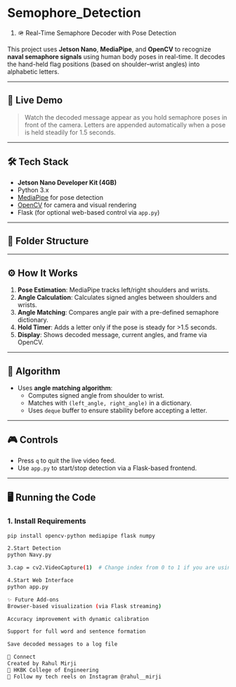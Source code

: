 # Semophore_Detection

1. 🪖 Real-Time Semaphore Decoder with Pose Detection

This project uses **Jetson Nano**, **MediaPipe**, and **OpenCV** to recognize **naval semaphore signals** using human body poses in real-time. It decodes the hand-held flag positions (based on shoulder–wrist angles) into alphabetic letters.

---

## 🚀 Live Demo

> Watch the decoded message appear as you hold semaphore poses in front of the camera. Letters are appended automatically when a pose is held steadily for 1.5 seconds.

---

## 🛠️ Tech Stack

- **Jetson Nano Developer Kit (4GB)**
- Python 3.x
- [MediaPipe](https://github.com/google/mediapipe) for pose detection
- [OpenCV](https://opencv.org/) for camera and visual rendering
- Flask (for optional web-based control via `app.py`)

---

## 📂 Folder Structure

---

## ⚙️ How It Works

1. **Pose Estimation**: MediaPipe tracks left/right shoulders and wrists.
2. **Angle Calculation**: Calculates signed angles between shoulders and wrists.
3. **Angle Matching**: Compares angle pair with a pre-defined semaphore dictionary.
4. **Hold Timer**: Adds a letter only if the pose is steady for >1.5 seconds.
5. **Display**: Shows decoded message, current angles, and frame via OpenCV.

---

## 🧠 Algorithm

- Uses **angle matching algorithm**:
  - Computes signed angle from shoulder to wrist.
  - Matches with `(left_angle, right_angle)` in a dictionary.
  - Uses `deque` buffer to ensure stability before accepting a letter.

---

## 🎮 Controls

- Press `q` to quit the live video feed.
- Use `app.py` to start/stop detection via a Flask-based frontend.

---

## 🖥️ Running the Code

### 1. Install Requirements

```bash
pip install opencv-python mediapipe flask numpy

2.Start Detection
python Navy.py

3.cap = cv2.VideoCapture(1)  # Change index from 0 to 1 if you are using a seconday web cam

4.Start Web Interface
python app.py

✨ Future Add-ons
Browser-based visualization (via Flask streaming)

Accuracy improvement with dynamic calibration

Support for full word and sentence formation

Save decoded messages to a log file

🔗 Connect
Created by Rahul Mirji
📍 HKBK College of Engineering
📲 Follow my tech reels on Instagram @rahul__mirji
```
